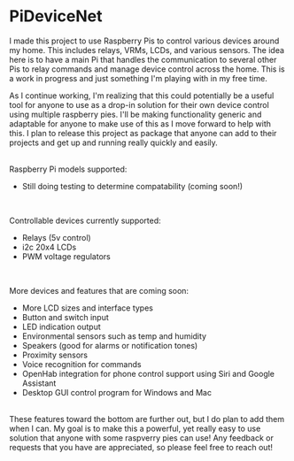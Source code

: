 # PiDeviceNet


I made this project to use Raspberry Pis to control various devices around my home. This includes relays, VRMs, LCDs, and various sensors. The idea here is to have a main Pi that handles the communication to several other Pis to relay commands and manage device control across the home. This is a work in progress and just something I'm playing with in my free time.

As I continue working, I'm realizing that this could potentially be a useful tool for anyone to use as a drop-in solution for their own device control using multiple raspberry pies. I'll be making functionality generic and adaptable for anyone to make use of this as I move forward to help with this. I plan to release this project as package that anyone can add to their projects and get up and running really quickly and easily. 


<br/>
Raspberry Pi models supported:

* Still doing testing to determine compatability (coming soon!)

<br/>

Controllable devices currently supported:

* Relays (5v control)
* i2c 20x4 LCDs
* PWM voltage regulators

<br/>

More devices and features that are coming soon:

* More LCD sizes and interface types
* Button and switch input
* LED indication output
* Environmental sensors such as temp and humidity
* Speakers (good for alarms or notification tones)
* Proximity sensors
* Voice recognition for commands
* OpenHab integration for phone control support using Siri and Google Assistant
* Desktop GUI control program for Windows and Mac


<br/>
These features toward the bottom are further out, but I do plan to add them when I can. My goal is to make this a powerful, yet really easy to use solution that anyone with some raspverry pies can use! Any feedback or requests that you have are appreciated, so please feel free to reach out!
